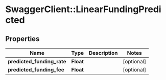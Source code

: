 # SwaggerClient::LinearFundingPredicted

## Properties
Name | Type | Description | Notes
------------ | ------------- | ------------- | -------------
**predicted_funding_rate** | **Float** |  | [optional] 
**predicted_funding_fee** | **Float** |  | [optional] 


